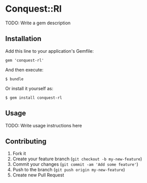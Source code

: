 # Conquest::Rl

TODO: Write a gem description

## Installation

Add this line to your application's Gemfile:

    gem 'conquest-rl'

And then execute:

    $ bundle

Or install it yourself as:

    $ gem install conquest-rl

## Usage

TODO: Write usage instructions here

## Contributing

1. Fork it
2. Create your feature branch (`git checkout -b my-new-feature`)
3. Commit your changes (`git commit -am 'Add some feature'`)
4. Push to the branch (`git push origin my-new-feature`)
5. Create new Pull Request
